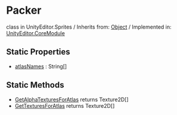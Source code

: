 # Packer
class in UnityEditor.Sprites
 / Inherits from: <a href="https://docs.unity3d.com/6000.1/Documentation/ScriptReference/Object.html">Object</a> / Implemented in: <a href="https://docs.unity3d.com/6000.1/Documentation/ScriptReference/UnityEditor.CoreModule.html">UnityEditor.CoreModule</a>

## Static Properties
- <a href="https://docs.unity3d.com/6000.1/Documentation/ScriptReference/Packer-atlasNames.html">atlasNames</a> : String[]

## Static Methods
- <a href="https://docs.unity3d.com/6000.1/Documentation/ScriptReference/Packer.GetAlphaTexturesForAtlas.html">GetAlphaTexturesForAtlas</a> returns Texture2D[]
- <a href="https://docs.unity3d.com/6000.1/Documentation/ScriptReference/Packer.GetTexturesForAtlas.html">GetTexturesForAtlas</a> returns Texture2D[]
